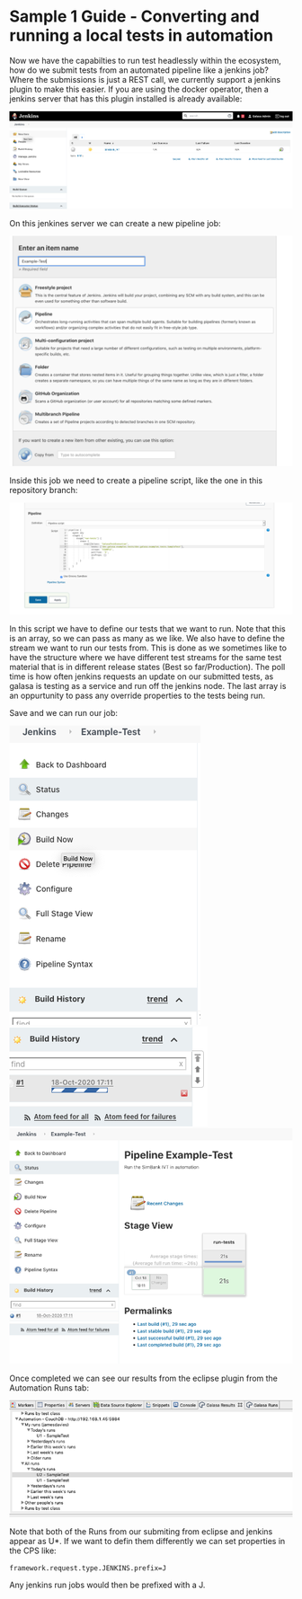 # Sample 1 Guide - Converting and running a local tests in automation

Now we have the capabilties to run test headlessly within the ecosystem, how do we submit tests from an automated pipeline like a jenkins job? Where the submissions is just a REST call, we currently support a jenkins plugin to make this easier. If you are using the docker operator, then a jenkins server that has this plugin installed is already available:

![](./images/welcome.png)

On this jenkines server we can create a new pipeline job:

![](./images/new-project.png)

Inside this job we need to create a pipeline script, like the one in this repository branch:

![](./images/pipeline-script.png)

In this script we have to define our tests that we want to run. Note that this is an array, so we can pass as many as we like. We also have to define the stream we want to run our tests from. This is done as we sometimes like to have the structure where we have different test streams for the same test material that is in different release states (Best so far/Production). The poll time is how often jenkins requests an update on our submitted tests, as galasa is testing as a service and run off the jenkins node. The last array is an oppurtunity to pass any override properties to the tests being run.

Save and we can run our job:

![](./images/build.png)
![](./images/building.png)
![](./images/finished.png)

Once completed we can see our results from the eclipse plugin from the Automation Runs tab:

![](./images/results.png)

Note that both of the Runs from our submiting from eclipse and jenkins appear as U*. If we want to defin them differently we can set properties in the CPS like:

```
framework.request.type.JENKINS.prefix=J
```

Any jenkins run jobs would then be prefixed with a J.